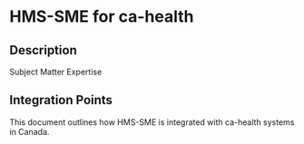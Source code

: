 # HMS-SME for ca-health

## Description

Subject Matter Expertise

## Integration Points

This document outlines how HMS-SME is integrated with ca-health systems in Canada.

